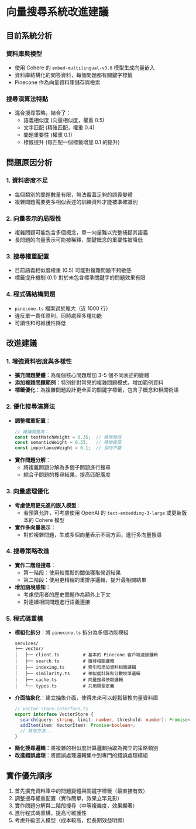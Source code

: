 # 向量搜尋系統改進建議

## 目前系統分析

### 資料庫與模型
- 使用 Cohere 的 `embed-multilingual-v3.0` 模型生成向量嵌入
- 資料庫結構化的問答資料，每個問題都有關鍵字標籤
- Pinecone 作為向量資料庫儲存與檢索

### 搜尋演算法特點
- 混合搜尋策略，結合了：
  - 語義相似度 (向量相似度，權重 0.5)
  - 文字匹配 (精確匹配，權重 0.4)
  - 問題重要性 (權重 0.1)
  - 標籤提升 (每匹配一個標籤增加 0.1 的提升)

## 問題原因分析

### 1. 資料密度不足
- 每個類別的問題數量有限，無法覆蓋足夠的語義變體
- 複雜問題需要更多相似表述的訓練資料才能被準確識別

### 2. 向量表示的局限性
- 複雜問題可能包含多個概念，單一向量難以完整捕捉其語義
- 長問題的向量表示可能被稀釋，關鍵概念的重要性被降低

### 3. 搜尋權重配置
- 目前語義相似度權重 (0.5) 可能對複雜問題不夠敏感
- 標籤提升機制 (0.1) 對於未包含標準關鍵字的問題效果有限

### 4. 程式碼結構問題
- `pinecone.ts` 檔案過於龐大（近 1000 行）
- 違反單一責任原則，同時處理多種功能
- 可讀性和可維護性降低

## 改進建議

### 1. 增強資料密度與多樣性
- **擴充問題變體**：為每個核心問題增加 3-5 個不同表述的變體
- **添加複雜問題範例**：特別針對常見的複雜問題模式，增加範例資料
- **標籤優化**：為複雜問題設計更全面的關鍵字標籤，包含子概念和相關術語

### 2. 優化搜尋演算法
- **調整權重配置**：
  ```typescript
  // 建議調整為：
  const textMatchWeight = 0.35;  // 略微降低
  const semanticWeight = 0.55;   // 略微提高
  const importanceWeight = 0.1;  // 保持不變
  ```
- **實作問題分解**：
  - 將複雜問題分解為多個子問題進行搜尋
  - 綜合子問題的搜尋結果，提高匹配廣度

### 3. 向量處理優化
- **考慮使用更先進的嵌入模型**：
  - 若預算允許，可考慮使用 OpenAI 的 `text-embedding-3-large` 或更新版本的 Cohere 模型
- **實作多向量表示**：
  - 對於複雜問題，生成多個向量表示不同方面，進行多向量搜尋

### 4. 搜尋策略改進
- **實作二階段搜尋**：
  - 第一階段：使用較寬鬆的閾值獲取候選結果
  - 第二階段：使用更精細的重排序邏輯，提升最相關結果
- **增加語境感知**：
  - 考慮使用者的歷史問題作為額外上下文
  - 對連續相關問題進行語義連接

### 5. 程式碼重構
- **模組化拆分**：將 `pinecone.ts` 拆分為多個功能模組
  ```
  services/
  ├── vector/
  │   ├── client.ts         # 基本的 Pinecone 客戶端連接邏輯
  │   ├── search.ts         # 搜尋相關邏輯
  │   ├── indexing.ts       # 索引和添加資料相關邏輯
  │   ├── similarity.ts     # 相似度計算和分數校準邏輯
  │   ├── cache.ts          # 向量搜尋快取邏輯
  │   └── types.ts          # 共用類型定義
  ```
- **介面抽象化**：建立抽象介面，使得未來可以輕鬆替換向量資料庫
  ```typescript
  // vector-store.interface.ts
  export interface VectorStore {
    search(query: string, limit: number, threshold: number): Promise<SearchResult[]>;
    addItem(item: VectorItem): Promise<boolean>;
    // 其他方法...
  }
  ```
- **簡化搜尋邏輯**：將複雜的相似度計算邏輯抽取為獨立的策略類別
- **改進錯誤處理**：將錯誤處理邏輯集中到專門的錯誤處理模組

## 實作優先順序

1. 首先擴充資料庫中的問題變體與關鍵字標籤（最直接有效）
2. 調整搜尋權重配置（實作簡單，效果立竿見影）
3. 實作問題分解與二階段搜尋（中等複雜度，效果顯著）
4. 進行程式碼重構，提高可維護性
5. 考慮升級嵌入模型（成本較高，但長期效益明顯）
